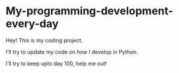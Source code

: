 # My-programming-development-every-day
 Hey! This is my coding project.
 
 I'll try to update my code on how I develop in Python.
 
 I'll try to keep upto day 100, help me out!
 
